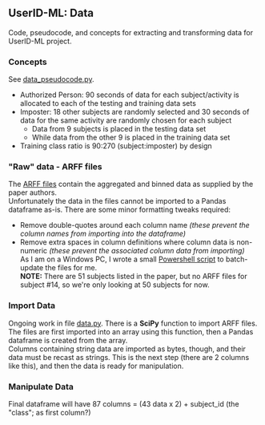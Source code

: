 ## UserID-ML: Data
Code, pseudocode, and concepts for extracting and transforming data for UserID-ML project.


### Concepts
See [data_pseudocode.py](data_pseudocode.py).
- Authorized Person: 90 seconds of data for each subject/activity is allocated to each of the testing and training data sets
- Imposter: 18 other subjects are randomly selected and 30 seconds of data for the same activity are randomly chosen for each subject
  - Data from 9 subjects is placed in the testing data set
  - While data from the other 9 is placed in the training data set
- Training class ratio is 90:270 (subject:imposter) by design


### "Raw" data - ARFF files
The [ARFF files](/arff) contain the aggregated and binned data as supplied by the paper authors.   
Unfortunately the data in the files cannot be imported to a Pandas dataframe as-is. There are some minor formatting tweaks required:
- Remove double-quotes around each column name *(these prevent the column names from importing into the dataframe)*
- Remove extra spaces in column definitions where column data is non-numeric *(these prevent the associated column data from importing)*  
As I am on a Windows PC, I wrote a small [Powershell script](arff_fixes.ps1) to batch-update the files for me.  
**NOTE:** There are 51 subjects listed in the paper, but no ARFF files for subject #14, so we're only looking at 50 subjects for now.


### Import Data
Ongoing work in file [data.py](data.py).
There is a **SciPy** function to import ARFF files. The files are first imported into an array using this function, then a Pandas dataframe is created from the array.  
Columns containing string data are imported as bytes, though, and their data must be recast as strings. This is the next step (there are 2 columns like this), and then the data is ready for manipulation.  


### Manipulate Data
Final dataframe will have 87 columns = (43 data x 2) + subject_id (the "class"; as first column?)
